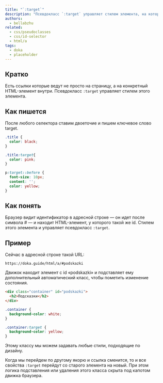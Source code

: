 ```yaml
---
title: "`:target`"
description: "Псевдокласс `:target` управляет стилем элемента, на который ссылается якорная ссылка."
authors:
  - bellabzhu
related:
  - css/pseudoclasses
  - css/id-selector
  - html/a
tags:
  - doka
  - placeholder
---
```


## Кратко

Есть ссылки которые ведут не просто на страницу, а на конкретный HTML-элемент внутри. Псевдокласс `:target` управляет стилем этого элемента.

## Как пишется

После любого селектора ставим двоеточие и пишем ключевое слово target.

```css
.title {
  color: black;
}

.title:target{
  color: pink;
}
```

```css
p:target::before {
  font-size: 10px;
  content: '';
  color: yellow;
}
```

## Как понять

Браузер видит идентификатор в адресной строке — он идет после символа # — и находит HTML-элемент, у которого такой же id. Стилем этого элемента и управляет псевдокласс `:target`.

## Пример

Сейчас в адресной строке такой URL:

```
https://doka.guide/html/a/#podskazki
```

Движок находит элемент с id «podskazki» и подставляет ему дополнительный автоматический класс, чтобы пометить изменение состояния.

```html
<div class="container" id="podskazki">
  <h2>Подсказки</h2>
</div>
```

```css
.container {
  background-color: white;
}

.container:target {
  background-color: yellow;
}
```

Этому классу мы можем задавать любые стили, подходящие по дизайну.

Когда мы перейдем по другому якорю и ссылка сменится, то и все свойства `:target` перейдут со старого элемента на новый. При этом логика подставления или удаления этого класса скрыта под капотом движка браузера.
